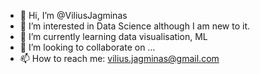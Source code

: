 - 👋 Hi, I’m @ViliusJagminas
- 👀 I’m interested in Data Science although I am new to it.
- 🌱 I’m currently learning data visualisation, ML
- 💞️ I’m looking to collaborate on ...
- 📫 How to reach me: vilius.jagminas@gmail.com

<!---
ViliusJagminas/ViliusJagminas is a ✨ special ✨ repository because its `README.md` (this file) appears on your GitHub profile.
You can click the Preview link to take a look at your changes.
--->
